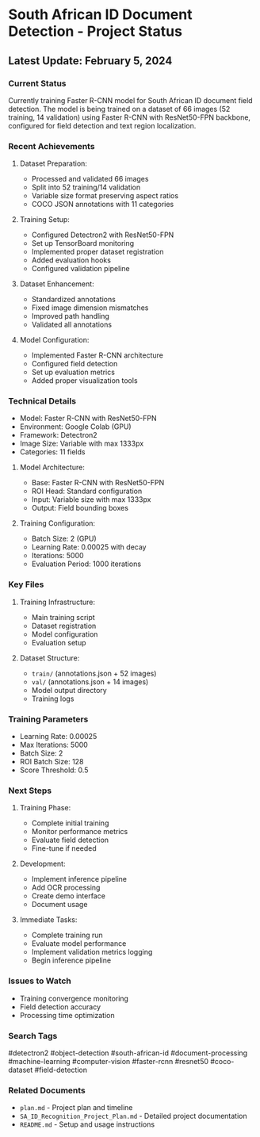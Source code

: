 # South African ID Document Detection - Project Status

## Latest Update: February 5, 2024

### Current Status
Currently training Faster R-CNN model for South African ID document field detection. The model is being trained on a dataset of 66 images (52 training, 14 validation) using Faster R-CNN with ResNet50-FPN backbone, configured for field detection and text region localization.

### Recent Achievements
1. Dataset Preparation:
   - Processed and validated 66 images
   - Split into 52 training/14 validation
   - Variable size format preserving aspect ratios
   - COCO JSON annotations with 11 categories

2. Training Setup:
   - Configured Detectron2 with ResNet50-FPN
   - Set up TensorBoard monitoring
   - Implemented proper dataset registration
   - Added evaluation hooks
   - Configured validation pipeline

3. Dataset Enhancement:
   - Standardized annotations
   - Fixed image dimension mismatches
   - Improved path handling
   - Validated all annotations

4. Model Configuration:
   - Implemented Faster R-CNN architecture
   - Configured field detection
   - Set up evaluation metrics
   - Added proper visualization tools

### Technical Details
- Model: Faster R-CNN with ResNet50-FPN
- Environment: Google Colab (GPU)
- Framework: Detectron2
- Image Size: Variable with max 1333px
- Categories: 11 fields

1. Model Architecture:
   - Base: Faster R-CNN with ResNet50-FPN
   - ROI Head: Standard configuration
   - Input: Variable size with max 1333px
   - Output: Field bounding boxes

2. Training Configuration:
   - Batch Size: 2 (GPU)
   - Learning Rate: 0.00025 with decay
   - Iterations: 5000
   - Evaluation Period: 1000 iterations

### Key Files
1. Training Infrastructure:
   - Main training script
   - Dataset registration
   - Model configuration
   - Evaluation setup

2. Dataset Structure:
   - `train/` (annotations.json + 52 images)
   - `val/` (annotations.json + 14 images)
   - Model output directory
   - Training logs

### Training Parameters
- Learning Rate: 0.00025
- Max Iterations: 5000
- Batch Size: 2
- ROI Batch Size: 128
- Score Threshold: 0.5

### Next Steps
1. Training Phase:
   - Complete initial training
   - Monitor performance metrics
   - Evaluate field detection
   - Fine-tune if needed

2. Development:
   - Implement inference pipeline
   - Add OCR processing
   - Create demo interface
   - Document usage

3. Immediate Tasks:
   - Complete training run
   - Evaluate model performance
   - Implement validation metrics logging
   - Begin inference pipeline

### Issues to Watch
- Training convergence monitoring
- Field detection accuracy
- Processing time optimization

### Search Tags
#detectron2 #object-detection #south-african-id #document-processing #machine-learning #computer-vision #faster-rcnn #resnet50 #coco-dataset #field-detection

### Related Documents
- `plan.md` - Project plan and timeline
- `SA_ID_Recognition_Project_Plan.md` - Detailed project documentation
- `README.md` - Setup and usage instructions 